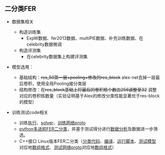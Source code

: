 ## 二分类FER

* 数据集相关
  * 构造训练集
    * ExpW数据、fer2013数据、multiPIE数据、补充训练数据、在celebrity数据微调
  * 构造评测集
    * 在celebrity数据集上构建评测集
* 模型选用：
  * 基础结构：~~res_50第一层+pooling+修改的res_block~~   alex-net去掉一层最后卷积，使用全局Pooling接分类层
  * 结构修改：~~在res_block基础上将最后的卷积核个数由256调整至32~~    调整对应的卷积核数量（实验证明基于Alex的修改分类性能显著优于res-block的模型）

* 训练测试code相关
  * 训练[执行](./code/train_2classify.sh)、[solver](./code/size32_2classify_solver.prototxt)、[训练网络proto](./code/size32_2classify_train_val_v7_alex.prototxt)
  * [python多进程FER二分类](./code/classify.py)，并基于测试得分进行[数据分析](./code/data_analysis.py)及数据进一步筛选。
  * C++接口 Linux版本FER二分类（[分类代码](./code/SsFer_thre.cpp)、[编译](./code/complie.sh)、[运行脚本](./code/run.sh)、[测试模型](./code/v7_param.caffemodel)对应地[数组格式](./code/v7_param.h)、[测试网络proto](./code/v7_net.prototxt)对应地[数组格式](./code/v7_net.h)）